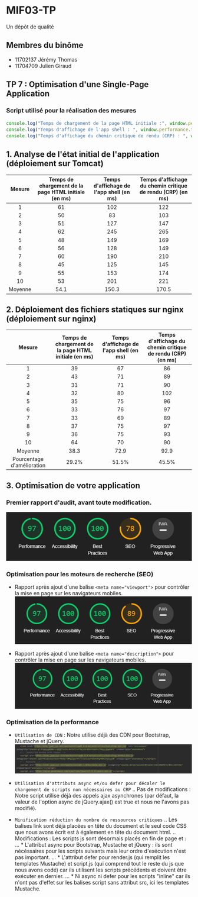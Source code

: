 # MIF03-TP

Un dépôt de qualité

## Membres du binôme

- 11702137 Jérémy Thomas
- 11704709 Julien Giraud

## TP 7 : Optimisation d'une Single-Page Application

### Script utilisé pour la réalisation des mesures 

```javascript
console.log("Temps de chargement de la page HTML initiale :", window.performance.timing.responseEnd - window.performance.timeOrigin, " ms") ; 
console.log("Temps d'affichage de l'app shell : ", window.performance.timing.domInteractive - window.performance.timing.domLoading, " ms");
console.log("Temps d'affichage du chemin critique de rendu (CRP) : ", window.performance.timing.domComplete - window.performance.timing.domLoading, " ms");
```

## 1. Analyse de l'état initial de l'application (déploiement sur Tomcat)

Mesure | Temps de chargement de la page HTML initiale (en ms) | Temps d'affichage de l'app shell (en ms) | Temps d'affichage du chemin critique de rendu (CRP) (en ms)
:---:|:---: | :---: | :---:
1 | 61 | 102 | 122
2 | 50 | 83 | 103
3 | 51 | 127 | 147
4 | 62 | 245 | 265
5 | 48 | 149 | 169
6 | 56 | 128 | 149
7 | 60 | 190 | 210
8 | 45 | 125 | 145
9 | 55 | 153 | 174
10 | 53 | 201 | 221
Moyenne | 54.1 | 150.3 | 170.5

## 2. Déploiement des fichiers statiques sur nginx (déploiement sur nginx)

Mesure | Temps de chargement de la page HTML initiale (en ms) | Temps d'affichage de l'app shell (en ms) | Temps d'affichage du chemin critique de rendu (CRP) (en ms)
:---:|:---: | :---: | :---:
1 | 39 | 67 | 86
2 | 43 | 71 | 89
3 | 31 | 71 | 90
4 | 32 | 80 | 102
5 | 35 | 75 | 96
6 | 33 | 76 | 97
7 | 33 | 69 | 89
8 | 37 | 75 | 97
9 | 36 | 75 | 93
10 | 64 | 70 | 90
Moyenne | 38.3 | 72.9 | 92.9
Pourcentage d'amélioration | 29.2% | 51.5% | 45.5%

## 3. Optimisation de votre application
### Premier rapport d'audit, avant toute modification.
![Premier rapport](./rapports_audit/Rapport_Init.png)

### Optimisation pour les moteurs de recherche (SEO)
* Rapport après ajout d'une balise ```<meta name="viewport">``` pour contrôler la mise en page sur les navigateurs mobiles.
![Rapport après ajout d'une balise meta viewport pour contrôler la mise en page sur les navigateurs mobiles.](./rapports_audit/Rapport_SEO_MetaViewport.png)

* Rapport après ajout d'une balise ```<meta name="description">``` pour contrôler la mise en page sur les navigateurs mobiles.
![Rapport après ajout d'une balise meta description pour ajouter une courte description à une page web, utilisée par les navigateurs.](./rapports_audit/Rapport_SEO_MetaDescription.png)

### Optimisation de la performance
* ```Utilisation de CDN``` : Notre utilise déjà des CDN pour Bootstrap, Mustache et jQuery.
![Utilisation de CDN.](./rapports_audit/Rapport_CDN.png)

* ```Utilisation d'attributs async et/ou defer pour décaler le chargement de scripts non nécessaires au CRP```
.. Pas de modifications : Notre script utilise déjà des appels ajax asynchrones (par défaut, la valeur de l'option async de jQuery.ajax() est true et nous ne l'avons pas modifié).

* ```Minification réduction du nombre de ressources critiques```
.. Les balises link sont déjà placées en tête du document et le seul code CSS que nous avons écrit est à également en tête du document html. 
.. Modifications : Les scripts js sont désormais placés en fin de page et :
... * L'attribut async pour Bootstrap, Mustache et jQuery : ils sont nécéssaires pour les scripts suivants mais leur ordre d'exécution n'est pas important. 
... * L'attribut defer pour render.js (qui remplit les templates Mustache) et script.js (qui comprend tout le reste du js que nous avons codé) car ils utilisent les scripts précédents et doivent être exécuter en dernier. 
... * Ni async ni defer pour les scripts "inline" car ils n'ont pas d'effet sur les balises script sans attribut src, ici les templates Mustache.